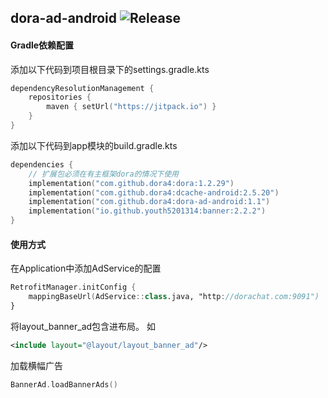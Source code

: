 dora-ad-android
![Release](https://jitpack.io/v/dora4/dora-ad-android.svg)
--------------------------------

#### Gradle依赖配置

添加以下代码到项目根目录下的settings.gradle.kts
```kotlin
dependencyResolutionManagement {
    repositories {
        maven { setUrl("https://jitpack.io") }
    }
}
```
添加以下代码到app模块的build.gradle.kts
```kotlin
dependencies {
    // 扩展包必须在有主框架dora的情况下使用
    implementation("com.github.dora4:dora:1.2.29")
    implementation("com.github.dora4:dcache-android:2.5.20")
    implementation("com.github.dora4:dora-ad-android:1.1")
    implementation("io.github.youth5201314:banner:2.2.2")
}
```

#### 使用方式
在Application中添加AdService的配置
```kotlin
RetrofitManager.initConfig {
    mappingBaseUrl(AdService::class.java, "http://dorachat.com:9091")
}
```
将layout_banner_ad包含进布局。
如
```xml
<include layout="@layout/layout_banner_ad"/>
```
加载横幅广告
```kotlin
BannerAd.loadBannerAds()
```
